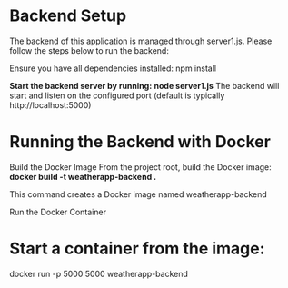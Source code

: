 # Backend Setup 

The backend of this application is managed through server1.js. Please follow the steps below to run the backend:

Ensure you have all dependencies installed:
npm install

**Start the backend server by running:**
**node server1.js**
The backend will start and listen on the configured port (default is typically http://localhost:5000)

# Running the Backend with Docker

Build the Docker Image
From the project root, build the Docker image:
**docker build -t weatherapp-backend .**

This command creates a Docker image named weatherapp-backend

Run the Docker Container
# Start a container from the image:
docker run -p 5000:5000 weatherapp-backend

